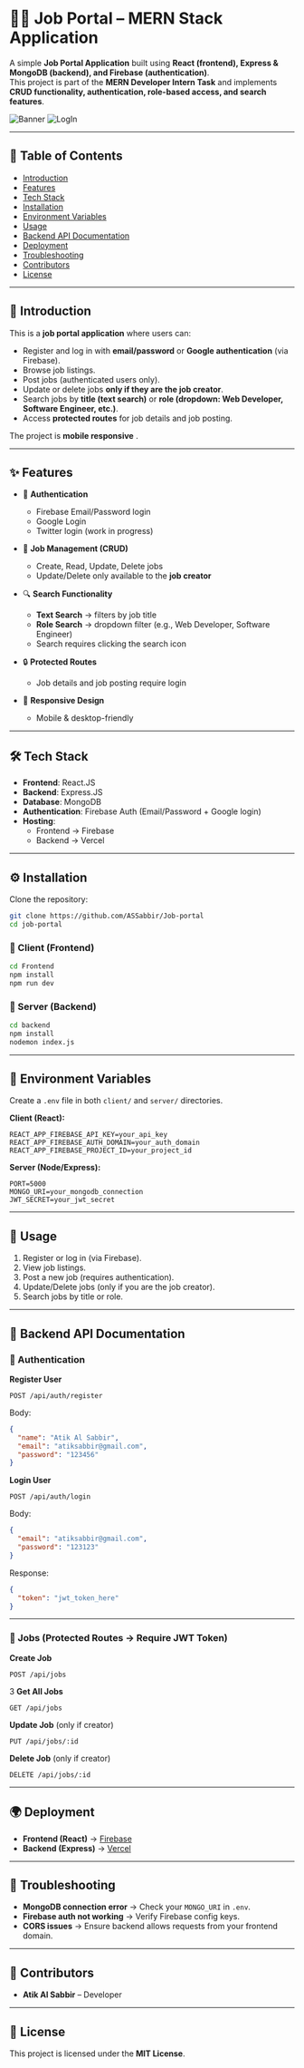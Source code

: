 # 🧑‍💻 Job Portal – MERN Stack Application  

A simple **Job Portal Application** built using **React (frontend), Express & MongoDB (backend), and Firebase (authentication)**.  
This project is part of the **MERN Developer Intern Task** and implements **CRUD functionality, authentication, role-based access, and search features**.  

![Banner](https://raw.githubusercontent.com/ASSabbir/Job-portal/refs/heads/main/frontend/public/banner.png) 
![LogIn](https://raw.githubusercontent.com/ASSabbir/Job-portal/refs/heads/main/frontend/public/login.png) 

---

## 📌 Table of Contents
- [Introduction](#-introduction)  
- [Features](#-features)  
- [Tech Stack](#-tech-stack)  
- [Installation](#-installation)  
- [Environment Variables](#-environment-variables)  
- [Usage](#-usage)  
- [Backend API Documentation](#-backend-api-documentation)  
- [Deployment](#-deployment)  
- [Troubleshooting](#-troubleshooting)  
- [Contributors](#-contributors)  
- [License](#-license)  

---

## 🚀 Introduction  

This is a **job portal application** where users can:  
- Register and log in with **email/password** or **Google authentication** (via Firebase).  
- Browse job listings.  
- Post jobs (authenticated users only).  
- Update or delete jobs **only if they are the job creator**.  
- Search jobs by **title (text search)** or **role (dropdown: Web Developer, Software Engineer, etc.)**.  
- Access **protected routes** for job details and job posting.  

The project is **mobile responsive** .  

 

---

## ✨ Features  

- 🔑 **Authentication**  
  - Firebase Email/Password login  
  - Google Login  
  - Twitter login (work in progress)  

- 📂 **Job Management (CRUD)**  
  - Create, Read, Update, Delete jobs  
  - Update/Delete only available to the **job creator**  

- 🔍 **Search Functionality**  
  - **Text Search** → filters by job title  
  - **Role Search** → dropdown filter (e.g., Web Developer, Software Engineer)  
  - Search requires clicking the search icon  

- 🔒 **Protected Routes**  
  - Job details and job posting require login  

- 📱 **Responsive Design**  
  - Mobile & desktop-friendly  

---

## 🛠️ Tech Stack  

- **Frontend**: React.JS 
- **Backend**:  Express.JS 
- **Database**: MongoDB  
- **Authentication**: Firebase Auth (Email/Password + Google login)  
- **Hosting**:  
  - Frontend → Firebase 
  - Backend → Vercel

---

## ⚙️ Installation  

Clone the repository:  

```bash
git clone https://github.com/ASSabbir/Job-portal
cd job-portal
```

### 🔹 Client (Frontend)  

```bash
cd Frontend
npm install
npm run dev
```

### 🔹 Server (Backend)  

```bash
cd backend
npm install
nodemon index.js
```

---

## 🔑 Environment Variables  

Create a `.env` file in both `client/` and `server/` directories.  

**Client (React):**  
```env
REACT_APP_FIREBASE_API_KEY=your_api_key
REACT_APP_FIREBASE_AUTH_DOMAIN=your_auth_domain
REACT_APP_FIREBASE_PROJECT_ID=your_project_id
```

**Server (Node/Express):**  
```env
PORT=5000
MONGO_URI=your_mongodb_connection
JWT_SECRET=your_jwt_secret
```

---

## 📘 Usage  

1. Register or log in (via Firebase).  
2. View job listings.  
3. Post a new job (requires authentication).  
4. Update/Delete jobs (only if you are the job creator).  
5. Search jobs by title or role.  

---

## 📡 Backend API Documentation  

### 🔹 Authentication  

**Register User**  
```http
POST /api/auth/register
```
Body:  
```json
{
  "name": "Atik Al Sabbir",
  "email": "atiksabbir@gmail.com",
  "password": "123456"
}
```

**Login User**  
```http
POST /api/auth/login
```
Body:  
```json
{
  "email": "atiksabbir@gmail.com",
  "password": "123123"
}
```
Response:  
```json
{
  "token": "jwt_token_here"
}
```

---

### 🔹 Jobs (Protected Routes → Require JWT Token)  

**Create Job**  
```http
POST /api/jobs
```
3
**Get All Jobs**  
```http
GET /api/jobs
```

**Update Job** (only if creator)  
```http
PUT /api/jobs/:id
```

**Delete Job** (only if creator)  
```http
DELETE /api/jobs/:id
```

---

## 🌍 Deployment  

- **Frontend (React)** → [Firebase](https://job-portal-system-df17c.web.app/) 
- **Backend (Express)** → [Vercel](https://backend-dun-omega-67.vercel.app/)


---

## 🐛 Troubleshooting  

- **MongoDB connection error** → Check your `MONGO_URI` in `.env`.  
- **Firebase auth not working** → Verify Firebase config keys.  
- **CORS issues** → Ensure backend allows requests from your frontend domain.  

---

## 👥 Contributors  

- **Atik Al Sabbir** – Developer  

---

## 📜 License  

This project is licensed under the **MIT License**.  
